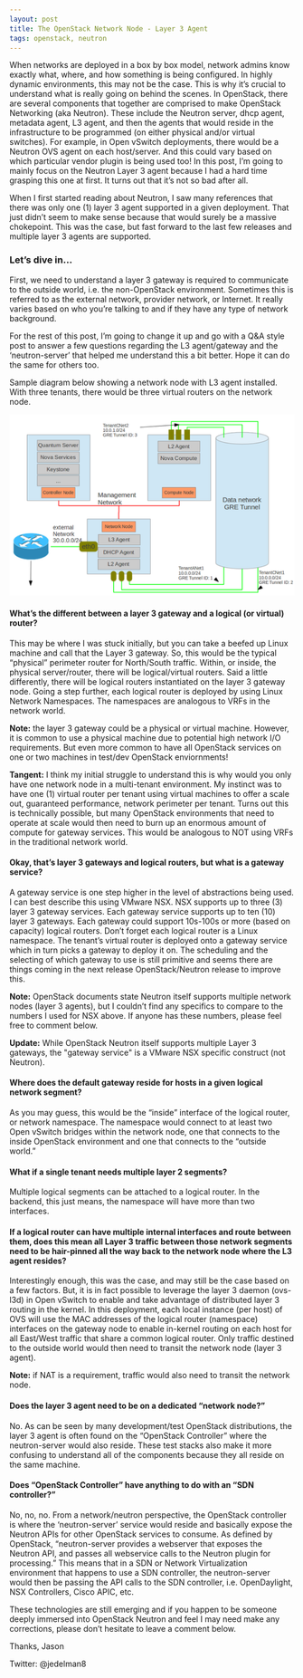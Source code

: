 ```yaml
---
layout: post
title: The OpenStack Network Node - Layer 3 Agent
tags: openstack, neutron
---
```


When networks are deployed in a box by box model, network admins know exactly what, where, and how something is being configured.  In highly dynamic environments, this may not be the case.  This is why it’s crucial to understand what is really going on behind the scenes.  In OpenStack, there are several components that together are comprised to make OpenStack Networking (aka Neutron).  These include the Neutron server, dhcp agent, metadata agent, L3 agent, and then the agents that would reside in the infrastructure to be programmed (on either physical and/or virtual switches).  For example, in Open vSwitch deployments, there would be a Neutron OVS agent on each host/server.  And this could vary based on which particular vendor plugin is being used too!
In this post, I’m going to mainly focus on the Neutron Layer 3 agent because I had a hard time grasping this one at first.  It turns out that it’s not so bad after all.

When I first started reading about Neutron, I saw many references that there was only one (1) layer 3 agent supported in a given deployment.  That just didn’t seem to make sense because that would surely be a massive chokepoint.  This was the case, but fast forward to the last few releases and multiple layer 3 agents are supported. 

### Let’s dive in…

First, we need to understand a layer 3 gateway is required to communicate to the outside world, i.e. the non-OpenStack environment.  Sometimes this is referred to as the external network, provider network, or Internet.  It really varies based on who you’re talking to and if they have any type of network background.

For the rest of this post, I’m going to change it up and go with a Q&A style post to answer a few questions regarding the L3 agent/gateway and the ‘neutron-server’ that helped me understand this a bit better.  Hope it can do the same for others too.

Sample diagram below showing a network node with L3 agent installed.  With three tenants, there would be three virtual routers on the network node.

![nnode](/img/node1.png)

#### What’s the different between a layer 3 gateway and a logical (or virtual) router? 

This may be where I was stuck initially, but you can take a beefed up Linux machine and call that the Layer 3 gateway.  So, this would be the typical “physical” perimeter router for North/South traffic.  Within, or inside, the physical server/router, there will be logical/virtual routers.  Said a little differently, there will be logical routers instantiated on the layer 3 gateway node.  Going a step further, each logical router is deployed by using Linux Network Namespaces.  The namespaces are analogous to VRFs in the network world. 

**Note:** the layer 3 gateway could be a physical or virtual machine.  However, it is common to use a physical machine due to potential high network I/O requirements.  But even more common to have all OpenStack services on one or two machines in test/dev OpenStack enviornments!

**Tangent:** I think my initial struggle to understand this is why would you only have one network node in a multi-tenant environment.  My instinct was to have one (1) virtual router per tenant using virtual machines to offer a scale out, guaranteed performance, network perimeter per tenant.  Turns out this is technically possible, but many OpenStack environments that need to operate at scale would then need to burn up an enormous amount of compute for gateway services.  This would be analogous to NOT using VRFs in the traditional network world.

#### Okay, that’s layer 3 gateways and logical routers, but what is a gateway service?

A gateway service is one step higher in the level of abstractions being used.  I can best describe this using VMware NSX.  NSX supports up to three (3) layer 3 gateway services.  Each gateway service supports up to ten (10) layer 3 gateways.  Each gateway could support 10s-100s or more (based on capacity) logical routers.  Don’t forget each logical router is a Linux namespace.  The tenant’s virtual router is deployed onto a gateway service which in turn picks a gateway to deploy it on.  The scheduling and the selecting of which gateway to use is still primitive and seems there are things coming in the next release OpenStack/Neutron release to improve this.

**Note:** OpenStack documents state Neutron itself supports multiple network nodes (layer 3 agents), but I couldn’t find any specifics to compare to the numbers I used for NSX above.  If anyone has these numbers, please feel free to comment below.


**Update:** While OpenStack Neutron itself supports multiple Layer 3 gateways, the "gateway service" is a VMware NSX specific construct (not Neutron).

#### Where does the default gateway reside for hosts in a given logical network segment? 

As you may guess, this would be the “inside” interface of the logical router, or network namespace.  The namespace would connect to at least two Open vSwitch bridges within the network node, one that connects to the inside OpenStack environment and one that connects to the “outside world.”

#### What if a single tenant needs multiple layer 2 segments? 

Multiple logical segments can be attached to a logical router.  In the backend, this just means, the namespace will have more than two interfaces. 

#### If a logical router can have multiple internal interfaces and route between them, does this mean all Layer 3 traffic between those network segments need to be hair-pinned all the way back to the network node where the L3 agent resides?

Interestingly enough, this was the case, and may still be the case based on a few factors.  But, it is in fact possible to leverage the layer 3 daemon (ovs-l3d) in Open vSwitch to enable and take advantage of distributed layer 3 routing in the kernel.  In this deployment, each local instance (per host) of OVS will use the MAC addresses of the logical router (namespace) interfaces on the gateway node to enable in-kernel routing on each host for all East/West traffic that share a common logical router.  Only traffic destined to the outside world would then need to transit the network node (layer 3 agent).

**Note:**  if NAT is a requirement, traffic would also need to transit the network node.

#### Does the layer 3 agent need to be on a dedicated “network node?”

No.  As can be seen by many development/test OpenStack distributions, the layer 3 agent is often found on the “OpenStack Controller” where the neutron-server would also reside.  These test stacks also make it more confusing to understand all of the components because they all reside on the same machine.

#### Does “OpenStack Controller” have anything to do with an “SDN controller?”

No, no, no.  From a network/neutron perspective, the OpenStack controller is where the ‘neutron-server’ service would reside and basically expose the Neutron APIs for other OpenStack services to consume.  As defined by OpenStack, “neutron-server provides a webserver that exposes the Neutron API, and passes all webservice calls to the Neutron plugin for processing.”  This means that in a SDN or Network Virtualization environment that happens to use a SDN controller, the neutron-server would then be passing the API calls to the SDN controller, i.e. OpenDaylight, NSX Controllers, Cisco APIC, etc.

These technologies are still emerging and if you happen to be someone deeply immersed into OpenStack Neutron and feel I may need make any corrections, please don’t hesitate to leave a comment below.


Thanks,
Jason

Twitter: @jedelman8

